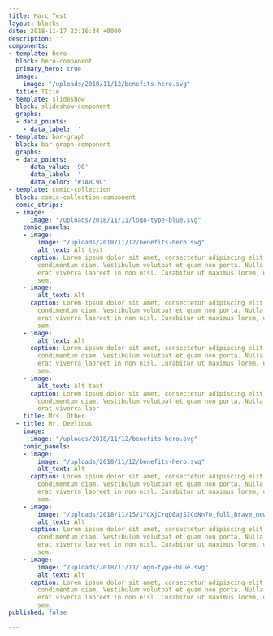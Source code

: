```yaml
---
title: Marc Test
layout: blocks
date: 2018-11-17 22:16:34 +0000
description: ''
components:
- template: hero
  block: hero-component
  primary_hero: true
  image:
    image: "/uploads/2018/11/12/benefits-hero.svg"
  title: TItle
- template: slideshow
  block: slideshow-component
  graphs:
  - data_points:
    - data_label: ''
- template: bar-graph
  block: bar-graph-component
  graphs:
  - data_points:
    - data_value: '90'
      data_label: ''
      data_color: "#1ABC9C"
- template: comic-collection
  block: comic-collection-component
  comic_strips:
  - image:
      image: "/uploads/2018/11/11/logo-type-blue.svg"
    comic_panels:
    - image:
        image: "/uploads/2018/11/12/benefits-hero.svg"
        alt_text: Alt text
      caption: Lorem ipsum dolor sit amet, consectetur adipiscing elit. Donec nec
        condimentum diam. Vestibulum volutpat et quam non porta. Nulla ut dui sed
        erat viverra laoreet in non nisl. Curabitur ut maximus lorem, ut scelerisque
        sem.
    - image:
        alt_text: Alt
      caption: Lorem ipsum dolor sit amet, consectetur adipiscing elit. Donec nec
        condimentum diam. Vestibulum volutpat et quam non porta. Nulla ut dui sed
        erat viverra laoreet in non nisl. Curabitur ut maximus lorem, ut scelerisque
        sem.
    - image:
        alt_text: Alt
      caption: Lorem ipsum dolor sit amet, consectetur adipiscing elit. Donec nec
        condimentum diam. Vestibulum volutpat et quam non porta. Nulla ut dui sed
        erat viverra laoreet in non nisl. Curabitur ut maximus lorem, ut scelerisque
        sem.
    - image:
        alt_text: Alt text
      caption: Lorem ipsum dolor sit amet, consectetur adipiscing elit. Donec nec
        condimentum diam. Vestibulum volutpat et quam non porta. Nulla ut dui sed
        erat viverra laor
    title: Mrs. Other
  - title: Mr. Deelious
    image:
      image: "/uploads/2018/11/12/benefits-hero.svg"
    comic_panels:
    - image:
        image: "/uploads/2018/11/12/benefits-hero.svg"
        alt_text: Alt
      caption: Lorem ipsum dolor sit amet, consectetur adipiscing elit. Donec nec
        condimentum diam. Vestibulum volutpat et quam non porta. Nulla ut dui sed
        erat viverra laoreet in non nisl. Curabitur ut maximus lorem, ut scelerisque
        sem.
    - image:
        image: "/uploads/2018/11/15/1YCXjCrqQ0ajSICdNn7o_full_brave_new_world.svg.png"
        alt_text: Alt
      caption: Lorem ipsum dolor sit amet, consectetur adipiscing elit. Donec nec
        condimentum diam. Vestibulum volutpat et quam non porta. Nulla ut dui sed
        erat viverra laoreet in non nisl. Curabitur ut maximus lorem, ut scelerisque
        sem.
    - image:
        image: "/uploads/2018/11/11/logo-type-blue.svg"
        alt_text: Alt
      caption: Lorem ipsum dolor sit amet, consectetur adipiscing elit. Donec nec
        condimentum diam. Vestibulum volutpat et quam non porta. Nulla ut dui sed
        erat viverra laoreet in non nisl. Curabitur ut maximus lorem, ut scelerisque
        sem.
published: false

---
```

